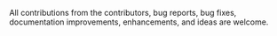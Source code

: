  All contributions from the contributors, bug reports, bug fixes, documentation improvements, enhancements, and ideas are welcome.
